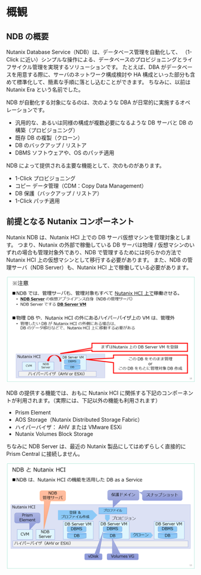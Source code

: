 # 概観

## NDB の概要

Nutanix Database Service（NDB）は、データベース管理を自動化して、
（1-Click に近い）シンプルな操作による、データベースのプロビジョニングとライフサイクル管理を実現するソリューションです。
たとえば、DBA がデータベースを用意する際に、サーバのネットワーク構成検討や HA 構成といった部分も含めて標準化して、簡素な手順に落とし込むことができます。
ちなみに、以前は Nutanix Era という名前でした。


NDB が自動化する対象になるのは、次のような DBA が日常的に実施するオペレーションです。
* 汎用的な、あるいは同様の構成が複数必要になるような DB サーバと DB の構築（プロビジョニング）
* 既存 DB の複製（クローン）
* DB のバックアップ / リストア
* DBMS ソフトウェアや、OS のパッチ適用

NDB によって提供される主要な機能として、次のものがあります。
* 1-Click プロビジョニング
* コピー データ管理（CDM：Copy Data Management）
* DB 保護（バックアップ / リストア）
* 1-Click パッチ適用


## 前提となる Nutanix コンポーネント

Nutanix NDB は、Nutanix HCI 上での DB サーバ仮想マシンを管理対象とします。
つまり、Nutanix の外部で稼働している DB サーバは物理 / 仮想マシンのいずれの場合も管理対象外であり、NDB で管理するためには何らかの方法で Nutanix HCI 上の仮想マシンとして移行する必要があります。
また、NDB の管理サーバ（NDB Server）も、Nutanix HCI 上で稼働している必要があります。

![NDB 注意点](assets/NDB-CDM/ndb-18.png)


NDB の提供する機能では、おもに Nutanix HCI に関係する下記のコンポーネントが利用されます。（実際には、下記以外の機能も利用されます）
* Prism Element
* AOS Storage（Nutanix Distributed Storage Fabric）
* ハイパーバイザ： AHV または VMware ESXi
* Nutanix Volumes Block Storage

ちなみに NDB Server は、最近の Nutanix 製品にしてはめずらしく直接的に Prism Central に接続しません。

![NDB の Nutanix 活用イメージ](assets/NDB-CDM/ndb-13.png)
